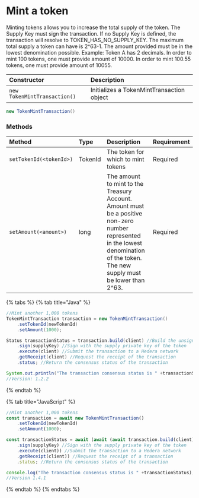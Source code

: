 # Mint a token

Minting tokens allows you to increase the total supply of the token. The Supply Key must sign the transaction. If no Supply Key is defined, the transaction will resolve to TOKEN\_HAS\_NO\_SUPPLY\_KEY. The maximum total supply a token can have is 2^63-1. The amount provided must be in the lowest denomination possible. Example: Token A has 2 decimals. In order to mint 100 tokens, one must provide amount of 10000. In order to mint 100.55 tokens, one must provide amount of 10055.

| Constructor | Description |
| :--- | :--- |
| `new TokenMintTransaction()` | Initializes a TokenMintTransaction object |

```java
new TokenMintTransaction()
```

### Methods

| Method | Type | Description | Requirement |
| :--- | :--- | :--- | :--- |
| `setTokenId(<tokenId>)` | TokenId | The token for which to mint tokens | Required |
| `setAmount(<amount>)` | long | The amount to mint to the Treasury Account. Amount must be a positive non-zero number represented in the lowest denomination of the token. The new supply must be lower than 2^63. | Required |

{% tabs %}
{% tab title="Java" %}
```java
//Mint another 1,000 tokens
TokenMintTransaction transaction = new TokenMintTransaction()
    .setTokenId(newTokenId)
    .setAmount(1000);

Status transactionStatus = transaction.build(client) //Build the unsigned transaction
    .sign(supplyKey) //Sign with the supply private key of the token
    .execute(client) //Submit the transaction to a Hedera network
    .getReceipt(client) //Request the receipt of the transaction
    .status; //Return the consensus status of the transaction

System.out.println("The transaction consensus status is " +transactionStatus);
//Version: 1.2.2
```
{% endtab %}

{% tab title="JavaScript" %}
```javascript
//Mint another 1,000 tokens
const transaction = await new TokenMintTransaction()
    .setTokenId(newTokenId)
    .setAmount(1000);

const transactionStatus = await (await (await transaction.build(client) //Build the unsigned transaction
    .sign(supplyKey) //Sign with the supply private key of the token
    .execute(client)) //Submit the transaction to a Hedera network
    .getReceipt(client)) //Request the receipt of a transaction
    .status; //Return the consensus status of the transaction

console.log("The transaction consensus status is " +transactionStatus);
//Version 1.4.1
```
{% endtab %}
{% endtabs %}





